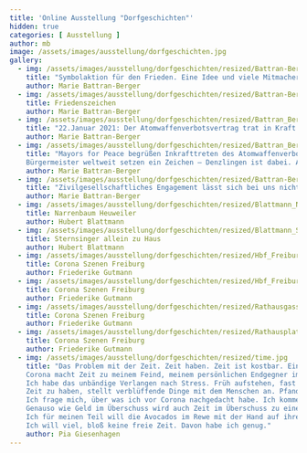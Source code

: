```yaml
---
title: 'Online Ausstellung "Dorfgeschichten"'
hidden: true
categories: [ Ausstellung ]
author: mb
image: /assets/images/ausstellung/dorfgeschichten.jpg
gallery:
  - img: /assets/images/ausstellung/dorfgeschichten/resized/Battran-Berger_Bild_2_PACE Fahnen Ostern 2020 Collage Heuweiler.jpg
    title: "Symbolaktion für den Frieden. Eine Idee und viele Mitmacher in Heuweiler. Auch wenn Ostern 2020 von sozialen Kontaktbeschränkungen wegen Corona dominiert war, wird der Einsatz für den Frieden in der Welt nicht vergessen.Als Zeichen der Solidarität hängten über 20 Heuweiler Familien und Einzelpersonen die bunten Regenbogen-PACE-Fahnen an Fenster und Balkone. Quelle: Von Haus zu Haus 16 vom 16.04.2020."
    author: Marie Battran-Berger
  - img: /assets/images/ausstellung/dorfgeschichten/resized/Battran-Berger_Bild_3_Volkstrauertag Heuweiler Nov2020.jpg
    title: Friedenszeichen
    author: Marie Battran-Berger
  - img: /assets/images/ausstellung/dorfgeschichten/resized/Battran_Berger_Bild_4_Kriegerdenkmal Heuweiler Januar 2021.jpg
    title: "22.Januar 2021: Der Atomwaffenverbotsvertrag trat in Kraft. Positive Hoffnungszeichen, dass die Menschen in Nach-Corona-Zeiten auch in Sachen Frieden sicher leben können."
    author: Marie Battran-Berger
  - img: /assets/images/ausstellung/dorfgeschichten/resized/Battran_Berger_Bild_5_Buergermeister_von_ Denzlingen_zeigt_Flagge_22_1_22.jpg
    title: "Mayors for Peace begrüßen Inkrafttreten des Atomwaffenverbotsvertrages.
    Bürgermeister weltweit setzen ein Zeichen – Denzlingen ist dabei. Am 22. Januar 2021 tritt der von den Vereinten Nationen im Jahr 2017 verabschiedete Atomwaffenverbotsvertrag in Kraft. Atomwaffen sind ab jetzt völkerrechtlich geächtet und verboten. Die Organisation Mayors for Peace, ein von Hiroshima geführtes, weltweites Städtebündnis mit rund 8.000 Mitgliedern, darunter 700 Städte in Deutschland, begrüßt das Inkrafttreten des Vertrages. Als Zeichen ihrer Unterstützung für dieses besondere Ereignis hissen etliche deutsche Mitgliedskommunen am 22. Januar die Mayors for Peace Flagge, so auch der Denzlinger Bürgermeister Markus Hollemann. Quelle: Homepage der Gemeinde Denzlingen"
    author: Marie Battran-Berger
  - img: /assets/images/ausstellung/dorfgeschichten/resized/Battran-Berger_Bild_1_Karikatur_pdf__1_Seite_.jpg
    title: "Zivilgesellschaftliches Engagement lässt sich bei uns nicht ganz in Quarantäne schicken! Quelle: AgnesAvagyan (https://www.live-karikaturen.ch/), Bearbeitung: Marie Battran-Berger"
    author: Marie Battran-Berger
  - img: /assets/images/ausstellung/dorfgeschichten/resized/Blattmann_Narrenbaum-Heuweiler.JPG
    title: Narrenbaum Heuweiler
    author: Hubert Blattmann
  - img: /assets/images/ausstellung/dorfgeschichten/resized/Blattmann_Sternsinger_ Allein_ zu_ Haus_Dez_2020.JPG
    title: Sternsinger allein zu Haus
    author: Hubert Blattmann
  - img: /assets/images/ausstellung/dorfgeschichten/resized/Hbf_Freiburg_13.03.2020-1.jpg
    title: Corona Szenen Freiburg
    author: Friederike Gutmann
  - img: /assets/images/ausstellung/dorfgeschichten/resized/Hbf_Freiburg_13.03.2020-2.jpg
    title: Corona Szenen Freiburg
    author: Friederike Gutmann
  - img: /assets/images/ausstellung/dorfgeschichten/resized/Rathausgasse_Freiburg_07.04.2020-1.jpg
    title: Corona Szenen Freiburg
    author: Friederike Gutmann
  - img: /assets/images/ausstellung/dorfgeschichten/resized/Rathausplatz_Freiburg_07.04.2020-1.jpg
    title: Corona Szenen Freiburg
    author: Friederike Gutmann
  - img: /assets/images/ausstellung/dorfgeschichten/resized/time.jpg
    title: "Das Problem mit der Zeit. Zeit haben. Zeit ist kostbar. Eine Rarität. Beklagen nach zu wenig Zeit. Zeit ist Geld Zeitverschwendung. Alles ist zeitaufwendig. Zeitlos leben. Die Zeit läuft ab. Lebenszeit. Ich wünschte, ich hätte weniger Zeit.
    Corona macht Zeit zu meinem Feind, meinem persönlichen Endgegner im Kampf gegen das Nichtstun.
    Ich habe das unbändige Verlangen nach Stress. Früh aufstehen, fast keine Zeit fürs Frühstück haben, aus dem Haus hetzen, nebenbei im Rucksack nach Geld für das Mittagessen kramen. Schööön! Und dann abends aufs Sofa, so fertig sein, dass man sich nicht wegen der viel zu großen Auswahl auf Netflix einem zehnminütigen innerlichen Konflikt unterzieht. Ich wünsche mir, dass Treppensteigen wieder richtig anstrengend wird, dass man im Bett höchstens noch den Wecker für den nächsten Morgen anstellt und dass Sonntage richtige Sonntage sind und nicht fast schon Montage. Sonntag und Montag verschwimmen, hätt‘ auch keiner gedacht.
    Zeit zu haben, stellt verblüffende Dinge mit dem Menschen an. Pfandflaschen abgeben macht Spaß, ich schwöre! Durch Zeit wird Nichtstun plötzlich zu einer Enttäuschung. Wie Pizza mit zu viel Käse. Die ersten 5 Bissen ist es toll, danach, wenn der Käse kalt ist, irgendwie eklig. Bei uns ist durch zu viel Zeit etwas Seltsames AUF den Köpfen entstanden. Auf dem Merkwürdigkeits- Barometer von 1-10 folgen kurz danach die Dinge, die IN den Köpfen erschaffen wurden. Auch nicht erwähnenswert.
    Ich frage mich, über was ich vor Corona nachgedacht habe. Ich komme auf keine Antwort. Vergessen.
    Genauso wie Geld im Überschuss wird auch Zeit im Überschuss zu einem “wahren Problem der Menschheit”. Was wollen wir überhaupt?
    Ich für meinen Teil will die Avocados im Rewe mit der Hand auf ihre Reife überprüfen, ohne mich schreckhaft nach allen Seiten umzugucken. Bloß nicht erwischt werden beim Viren verteilen. Ich will mich in der Warteschlange zur Post vordrängeln “dürfen”. Ich will Niesen und Husten, nicht weil‘s Spaß macht, sondern weil Niesen und Husten zu einem Art Volksverbrechen geworden ist. Ich möchte wirklich sehr gerne zum Friseur gehen, ich wünsche auch anderen Leuten von Herzen, endlich wieder zum Friseur gehen zu können. Könnte fast auf jeder Geburtstagskarte stehen.
    Ich will viel, bloß keine freie Zeit. Davon habe ich genug."
    author: Pia Giesenhagen
---
```

